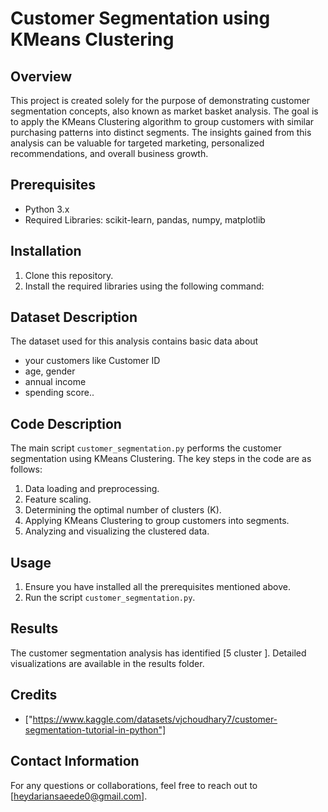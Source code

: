 # Customer Segmentation using KMeans Clustering

## Overview
This project is created solely for the purpose of demonstrating customer segmentation concepts, also known as market basket analysis. The goal is to apply the KMeans Clustering algorithm to group customers with similar purchasing patterns into distinct segments. The insights gained from this analysis can be valuable for targeted marketing, personalized recommendations, and overall business growth.

## Prerequisites
- Python 3.x
- Required Libraries: scikit-learn, pandas, numpy, matplotlib

## Installation
1. Clone this repository.
2. Install the required libraries using the following command:

## Dataset Description
The dataset used for this analysis contains basic data about 
- your customers like Customer ID
- age, gender
- annual income
-  spending score.. 

## Code Description
The main script `customer_segmentation.py` performs the customer segmentation using KMeans Clustering. The key steps in the code are as follows:
1. Data loading and preprocessing.
2. Feature scaling.
3. Determining the optimal number of clusters (K).
4. Applying KMeans Clustering to group customers into segments.
5. Analyzing and visualizing the clustered data.

## Usage
1. Ensure you have installed all the prerequisites mentioned above.
2. Run the script `customer_segmentation.py`.

## Results
The customer segmentation analysis has identified [5 cluster ]. Detailed visualizations are available in the results folder.


## Credits
- ["https://www.kaggle.com/datasets/vjchoudhary7/customer-segmentation-tutorial-in-python"]

## Contact Information
For any questions or collaborations, feel free to reach out to [heydariansaeede0@gmail.com].

